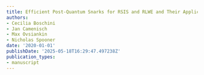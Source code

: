 ```yaml
---
title: Efficient Post-Quantum Snarks for RSIS and RLWE and Their Applications to Privacy
authors:
- Cecilia Boschini
- Jan Camenisch
- Max Ovsiankin
- Nicholas Spooner
date: '2020-01-01'
publishDate: '2025-05-18T16:29:47.497238Z'
publication_types:
- manuscript
---
```

